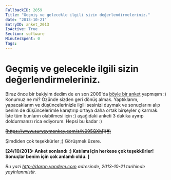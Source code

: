 ```yaml
---
FallbackID: 2859
Title: "Geçmiş ve gelecekle ilgili sizin değerlendirmeleriniz."
date: "2013-10-21"
EntryID: anket_2013
IsActive: True
Section: software
MinutesSpent: 0
Tags: 
---
```

# Geçmiş ve gelecekle ilgili sizin değerlendirmeleriniz.
Biraz önce bir bakiyim dedim de en son 2009'da [böyle bir
anket](http://daron.yondem.com/tr/post/d13fee74-fe21-4eb5-8645-1782e7b8e21b)
yapmışım :) Konumuz ne mi? Özünde sizden geri dönüş almak. Yaptıklarım,
yapacaklarım ve düşüncelerinizle ilgili sesinizi duymak ve sonuçlarını
alıp benim de düşüncelerimle karıştırıp ortaya daha ortak birşeyler
çıkarmak. İşte tüm bunların olabilmesi için :) aşağıdaki anketi 3 dakika
ayırıp doldurmanızı rica ediyorum. Hepsi bu kadar :)

~~[https://www.surveymonkey.com/s/N995QXM](#)~~

Şimdiden çok teşekkürler ;) Görüşmek üzere.

**[24/10/2013: Anket sonlandı :) Katılımı için herkese çok teşekkürler!
Sonuçlar benim için çok anlamlı oldu. ]**



*Bu yazi http://daron.yondem.com adresinde, 2013-10-21 tarihinde yayinlanmistir.*
